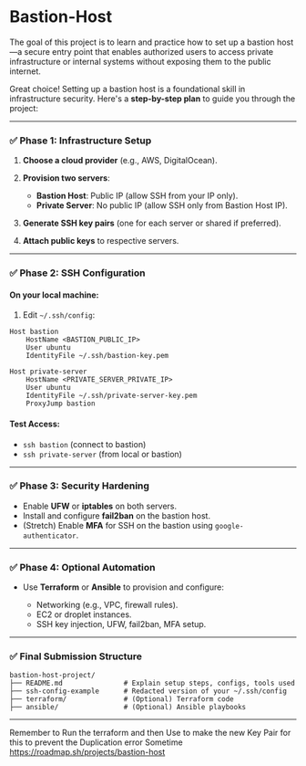 # Bastion-Host
The goal of this project is to learn and practice how to set up a bastion host—a secure entry point that enables authorized users to access private infrastructure or internal systems without exposing them to the public internet.

Great choice! Setting up a bastion host is a foundational skill in infrastructure security. Here's a **step-by-step plan** to guide you through the project:

---

### ✅ **Phase 1: Infrastructure Setup**

1. **Choose a cloud provider** (e.g., AWS, DigitalOcean).
2. **Provision two servers**:

   * **Bastion Host**: Public IP (allow SSH from your IP only).
   * **Private Server**: No public IP (allow SSH only from Bastion Host IP).
3. **Generate SSH key pairs** (one for each server or shared if preferred).
4. **Attach public keys** to respective servers.

---

### ✅ **Phase 2: SSH Configuration**

#### On your **local machine**:

1. Edit `~/.ssh/config`:

```ssh
Host bastion
    HostName <BASTION_PUBLIC_IP>
    User ubuntu
    IdentityFile ~/.ssh/bastion-key.pem

Host private-server
    HostName <PRIVATE_SERVER_PRIVATE_IP>
    User ubuntu
    IdentityFile ~/.ssh/private-server-key.pem
    ProxyJump bastion
```

#### Test Access:

* `ssh bastion` (connect to bastion)
* `ssh private-server` (from local or bastion)

---

### ✅ **Phase 3: Security Hardening**

* Enable **UFW** or **iptables** on both servers.
* Install and configure **fail2ban** on the bastion host.
* (Stretch) Enable **MFA** for SSH on the bastion using `google-authenticator`.

---

### ✅ **Phase 4: Optional Automation**

* Use **Terraform** or **Ansible** to provision and configure:

  * Networking (e.g., VPC, firewall rules).
  * EC2 or droplet instances.
  * SSH key injection, UFW, fail2ban, MFA setup.

---

### ✅ **Final Submission Structure**

```
bastion-host-project/
├── README.md               # Explain setup steps, configs, tools used
├── ssh-config-example      # Redacted version of your ~/.ssh/config
├── terraform/              # (Optional) Terraform code
├── ansible/                # (Optional) Ansible playbooks
```

---

Remember to Run the terraform and then Use to make the new Key Pair for this to prevent the Duplication error Sometime
https://roadmap.sh/projects/bastion-host
